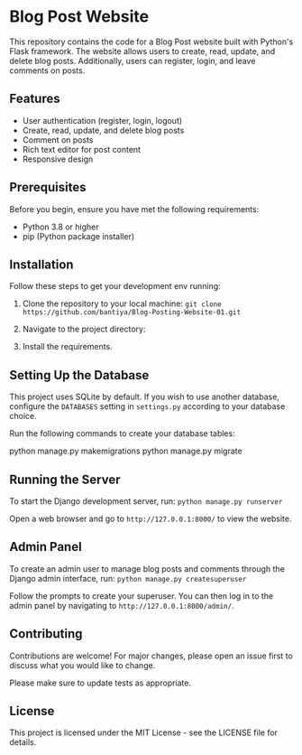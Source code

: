 # Blog Post Website

This repository contains the code for a Blog Post website built with Python's Flask framework. The website allows users to create, read, update, and delete blog posts. Additionally, users can register, login, and leave comments on posts.

## Features

- User authentication (register, login, logout)
- Create, read, update, and delete blog posts
- Comment on posts
- Rich text editor for post content
- Responsive design

## Prerequisites

Before you begin, ensure you have met the following requirements:
- Python 3.8 or higher
- pip (Python package installer)

## Installation

Follow these steps to get your development env running:

1. Clone the repository to your local machine: ```git clone https://github.com/bantiya/Blog-Posting-Website-01.git```

2. Navigate to the project directory:

3. Install the requirements.
   
## Setting Up the Database

This project uses SQLite by default. If you wish to use another database, configure the `DATABASES` setting in `settings.py` according to your database choice.

Run the following commands to create your database tables:

python manage.py makemigrations
python manage.py migrate


## Running the Server

To start the Django development server, run: ```python manage.py runserver```

Open a web browser and go to `http://127.0.0.1:8000/` to view the website.

## Admin Panel

To create an admin user to manage blog posts and comments through the Django admin interface, run: ```python manage.py createsuperuser```

Follow the prompts to create your superuser. You can then log in to the admin panel by navigating to `http://127.0.0.1:8000/admin/`.

## Contributing

Contributions are welcome! For major changes, please open an issue first to discuss what you would like to change.

Please make sure to update tests as appropriate.

## License

This project is licensed under the MIT License - see the LICENSE file for details.
